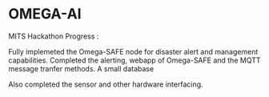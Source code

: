 # OMEGA-AI
MITS Hackathon
Progress :

Fully implemeted the Omega-SAFE node for disaster alert and management capabilities. Completed the alerting, webapp  of Omega-SAFE and the MQTT message tranfer methods. A small database 


Also completed the sensor and other hardware interfacing.

